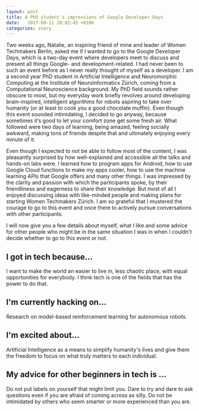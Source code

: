 ```yaml
---
layout: post
title: A PhD student's impressions of Google Developer Days
date:   2017-09-11 20:02:45 +0100
categories: story
---
```


Two weeks ago, Natalie, an inspiring friend of mine and leader of Women Techmakers Berlin, asked me if I wanted to go to the Google Developer Days, which is a two-day event where developers meet to discuss and present all things Google- and development-related. I had never been to such an event before as I never really thought of myself as a developer. I am a second year PhD student in Artificial Intelligence and Neuromorphic Computing at the Institute of Neuroinformatics Zürich, coming from a Computational Neuroscience background. My PhD field sounds rather obscure to most, but my everyday work briefly revolves around developing brain-inspired, intelligent algorithms for robots aspiring to take over humanity (or at least to cook you a good chocolate muffin). Even though this event sounded intimidating, I decided to go anyway, because sometimes it’s good to let your comfort zone get some fresh air. What followed were two days of learning, being amazed, feeling socially awkward, making tons of friends despite that and ultimately enjoying every minute of it.

Even though I expected to not be able to follow most of the content, I was pleasantly surprised by how well-explained and accessible all the talks and hands-on labs were. I learned how to program apps for Android, how to use Google Cloud functions to make my apps cooler, how to use the machine learning APIs that Google offers and many other things. I was impressed by the clarity and passion with which the participants spoke, by their friendliness and eagerness to share their knowledge. But most of all I enjoyed discussing ideas with like-minded people and making plans for starting Women Techmakers Zürich. I am so grateful that I mustered the courage to go to this event and once there to actively pursue conversations with other participants. 

I will now give you a few details about myself, what I like and some advice for other people who might be in the same situation I was in when I couldn't decide whether to go to this event or not.

## I got in tech because...

I want to make the world an easier to live in, less chaotic place, with equal opportunities for everybody. I think tech is one of the fields that has the power to do that. 

## I'm currently hacking on...

Research on model-based reinforcement learning for autonomous robots. 

## I'm excited about...

Artificial Intelligence as a means to simplify humanity's lives and give them the freedom to focus on what truly matters to each individual.

## My advice for other beginners in tech is ...

Do not put labels on yourself that might limit you. Dare to try and dare to ask questions even if you are afraid of coming across as silly. Do not be intimidated by others who seem smarter or more experienced than you are.
